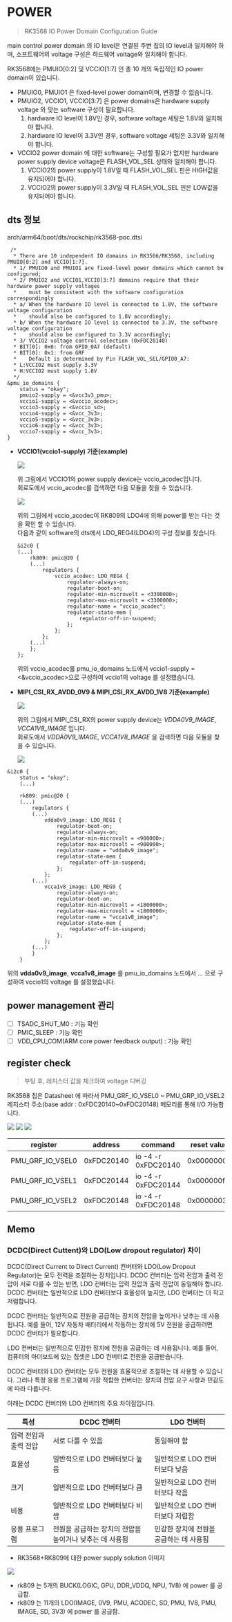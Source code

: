 # POWER 

> RK3568 IO Power Domain Configuration Guide


 main control power domain 의 IO level은 연결된 주변 칩의 IO level과 일치해야 하며, 소프트웨어의 voltage 구성은 하드웨어 voltage와 일치해야 합니다. 

 RK3568에는 PMUIO[0:2] 및 VCCIO[1:7] 인 총 10 개의 독립적인 IO power domain이 있습니다. 

 - PMUIO0, PMUIO1 은 fixed-level power domain이며, 변경할 수 없습니다.
 - PMUIO2, VCCIO1, VCCIO[3:7] 은  power domains은 hardware supply voltage 와 맞는 software 구성이 필요합니다. 
	 1) hardware IO level이 1.8V인 경우, software voltage 세팅은 1.8V와 일치해야 합니다.
	 2) hardware IO level이 3.3V인 경우, software voltage 세팅은 3.3V와 일치해야 합니다.
 - VCCIO2 power domain 에 대한 software는 구성할 필요가 없지만 hardware power  supply device voltage은 FLASH_VOL_SEL 상태와 일치해야 합니다.
	 1) VCCIO2의 power supply이 1.8V일 때 FLASH_VOL_SEL 핀은 HIGH값을 유지되어야 합니다.
	 2) VCCIO2의 power supply이 3.3V일 때 FLASH_VOL_SEL 핀은 LOW값을 유지되어야 합니다.


## dts 정보

arch/arm64/boot/dts/rockchip/rk3568-poc.dtsi
```dtb
 /*
  * There are 10 independent IO domains in RK3566/RK3568, including PMUIO[0:2] and VCCIO[1:7].
  * 1/ PMUIO0 and PMUIO1 are fixed-level power domains which cannot be configured;
  * 2/ PMUIO2 and VCCIO1,VCCIO[3:7] domains require that their hardware power supply voltages
  *    must be consistent with the software configuration correspondingly
  *	a/ When the hardware IO level is connected to 1.8V, the software voltage configuration
  *	   should also be configured to 1.8V accordingly;
  *	b/ When the hardware IO level is connected to 3.3V, the software voltage configuration
  *	   should also be configured to 3.3V accordingly;
  * 3/ VCCIO2 voltage control selection (0xFDC20140)
  *	BIT[0]: 0x0: from GPIO_0A7 (default)
  *	BIT[0]: 0x1: from GRF
  *    Default is determined by Pin FLASH_VOL_SEL/GPIO0_A7:
  *	L:VCCIO2 must supply 3.3V
  *	H:VCCIO2 must supply 1.8V
  */
&pmu_io_domains {
	status = "okay";
	pmuio2-supply = <&vcc3v3_pmu>;
	vccio1-supply = <&vccio_acodec>;
	vccio3-supply = <&vccio_sd>;
	vccio4-supply = <&vcc_3v3>;
	vccio5-supply = <&vcc_3v3>;
	vccio6-supply = <&vcc_3v3>;
	vccio7-supply = <&vcc_3v3>;
}
```


 * **VCCIO1(vccio1-supply) 기준(example)**

	![](./images/POWER_01.png)

	위 그림에서 VCCIO1의 power supply device는 vccio_acodec입니다.  
	회로도에서 vccio_acodec를 검색하면 다음 모듈을 찾을 수 있습니다.  

	![](./images/POWER_02.png)  

	위의 그림에서 vccio_acodec이 RK809의 LDO4에 의해 power를 받는 다는 것을 확인 할 수 있습니다.  
	다음과 같이 software의 dts에서 LDO_REG4(LDO4)의 구성 정보를 찾습니다.  

	```dtb
	&i2c0 {
	(...)
		rk809: pmic@20 {
		(...)
			regulators {
				vccio_acodec: LDO_REG4 {
					regulator-always-on;
					regulator-boot-on;
					regulator-min-microvolt = <3300000>;
					regulator-max-microvolt = <3300000>;
					regulator-name = "vccio_acodec";
					regulator-state-mem {
						regulator-off-in-suspend;
					};
				};
			};
		(...)
		};
	};
	```


	위의 vccio_acodec를 pmu_io_domains 노드에서 vccio1-supply = <&vccio_acodec>으로 구성하여 vccio1의 voltage 를 설정했습니다.


 * **MIPI_CSI_RX_AVDD_0V9 & MIPI_CSI_RX_AVDD_1V8 기준(example)**

	 ![](./images/POWER_06.png)

	 위의 그림에서 MIPI_CSI_RX의 power supply device는 *VDDA0V9_IMAGE*, *VCCA1V8_IMAGE* 입니다.   
	 회로도에서 *VDDA0V9_IMAGE*, *VCCA1V8_IMAGE* 을 검색하면 다음 모듈을 찾을 수 있습니다.

	 ![](./images/POWER_07.png)

```dtb
&i2c0 {
	status = "okay";
	(...)

	rk809: pmic@20 {
	(...)
		regulators {
		(...)
			vdda0v9_image: LDO_REG1 {
				regulator-boot-on;
				regulator-always-on;
				regulator-min-microvolt = <900000>;
				regulator-max-microvolt = <900000>;
				regulator-name = "vdda0v9_image";
				regulator-state-mem {
					regulator-off-in-suspend;
				};
			};
		(...)
			vcca1v8_image: LDO_REG9 {
				regulator-always-on;
				regulator-boot-on;
				regulator-min-microvolt = <1800000>;
				regulator-max-microvolt = <1800000>;
				regulator-name = "vcca1v8_image";
				regulator-state-mem {
					regulator-off-in-suspend;
				};
			};
		(...)
		}
	}
```  
      
위의 **vdda0v9_image**, **vcca1v8_image** 를 pmu_io_domains 노드에서 ... 으로 구성하여 vccio1의 voltage 를 설정했습니다.
	  

<pr/>

## power management 관리

 - [ ] TSADC_SHUT_M0 : 기능 확인
 - [ ] PMIC_SLEEP : 기능 확인
 - [ ] VDD_CPU_COM(ARM core power feedback output) : 기능 확인

<pr/>

## register check 
> 부팅 후, 레지스터 값을 체크하여 voltage 디버깅

RK3568 칩은 Datasheet 에 따라서 PMU_GRF_IO_VSEL0 ~ PMU_GRP_IO_VSEL2 레지스터 주소(base addr : 0xFDC20140~0xFDC20148) 메모리를 통해 I/O 가능합니다.

![](./images/POWER_03.png)
![](./images/POWER_04.png)
![](./images/POWER_05.png)

| register         	| address    	| command             	| reset value 	|
|------------------	|------------	|---------------------	|-------------	|
| PMU_GRF_IO_VSEL0 	| 0xFDC20140 	| io -4 -r 0xFDC20140 	| 0x00000000  	|
| PMU_GRF_IO_VSEL1 	| 0xFDC20144 	| io -4 -r 0xFDC20144 	| 0x000000ff  	|
| PMU_GRF_IO_VSEL2 	| 0xFDC20148 	| io -4 -r 0xFDC20148 	| 0x00000030  	|


## Memo

 ### DCDC(Direct Cuttent)와 LDO(Low dropout regulator) 차이
 DCDC(Direct Current to Direct Current) 컨버터와 LDO(Low Dropout Regulator)는 모두 전력을 조절하는 장치입니다. 
 DCDC 컨버터는 입력 전압과 출력 전압이 서로 다를 수 있는 반면, LDO 컨버터는 입력 전압과 출력 전압이 동일해야 합니다. 
 DCDC 컨버터는 일반적으로 LDO 컨버터보다 효율성이 높지만, LDO 컨버터는 더 작고 저렴합니다.

 DCDC 컨버터는 일반적으로 전원을 공급하는 장치의 전압을 높이거나 낮추는 데 사용됩니다. 
 예를 들어, 12V 자동차 배터리에서 작동하는 장치에 5V 전원을 공급하려면 DCDC 컨버터가 필요합니다. 

 LDO 컨버터는 일반적으로 민감한 장치에 전원을 공급하는 데 사용됩니다. 
 예를 들어, 컴퓨터의 마더보드에 있는 칩셋은 LDO 컨버터로 전원을 공급받습니다.

 DCDC 컨버터와 LDO 컨버터는 모두 전원을 효율적으로 조절하는 데 사용할 수 있습니다.
 그러나 특정 응용 프로그램에 가장 적합한 컨버터는 장치의 전압 요구 사항과 민감도에 따라 다릅니다.

 아래는 DCDC 컨버터와 LDO 컨버터의 주요 차이점입니다.

| **특성**              	| **DCDC 컨버터**                                         	| **LDO 컨버터**                          	|
|-----------------------	|---------------------------------------------------------	|-----------------------------------------	|
| 입력 전압과 출력 전압 	| 서로 다를 수 있음                                       	| 동일해야 함                             	|
| 효율성                	| 일반적으로 LDO 컨버터보다 높음                          	| 일반적으로 LDO 컨버터보다 낮음          	|
| 크기                  	| 일반적으로 LDO 컨버터보다 큼                            	| 일반적으로 LDO 컨버터보다 작음          	|
| 비용                  	| 일반적으로 LDO 컨버터보다 비쌈                          	| 일반적으로 LDO 컨버터보다 저렴함        	|
| 응용 프로그램         	| 전원을 공급하는 장치의 전압을 높이거나 낮추는 데 사용됨 	| 민감한 장치에 전원을 공급하는 데 사용됨 	|

 - RK3568+RK809에 대한 power supply solution 이미지 

![](./images/POWER_08.png)  
  
 - rk809 는 5개의 BUCK(LOGIC, GPU, DDR_VDDQ, NPU, 1V8)  에 power 를 공급함.
 - rk809 는 11개의 LDO(IMAGE, 0V9, PMU, ACODEC, SD, PMU, 1V8, PMU, IMAGE, SD, 3V3) 에 power 를 공급함.
